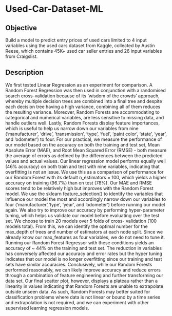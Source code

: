 # Used-Car-Dataset-ML

## Objective
Build a model to predict entry prices of used cars limited to 4 input variables using the used cars dataset from Kaggle, collected by Austin Reese, which contains 45K+ used car seller entries and 26 input variables from Craigslist.

## Description
We first tested Linear Regression as an experiment for comparison. A Random Forest Regression was then used in conjunction with a randomised search cross-validation because of its ‘wisdom of the crowds’ approach, whereby multiple decision trees are combined into a final tree and despite each decision tree having a high variance, combining all of them reduces the resulting variance. Moreover, Random Forests are accommodating to categorical and numerical variables, are less sensitive to missing data, and handle outliers well. Lastly, Random Forests display feature importances, which is useful to help us narrow down our variables from nine (‘manufacturer’, ‘drive’, ‘transmission’, ‘type’, ‘fuel’, ‘paint color’, ‘state’, ‘year’, and ‘odometer’) to four. For our practical, we measure the performance of our model based on the accuracy on both the training and test set, Mean Absolute Error (MAE), and Root Mean Squared Error (RMSE) - both measure the average of errors as defined by the differences between the predicted values and actual values. 
Our linear regression model performs equally well (46% accuracy) on both train and test with nine variables, indicating that overfitting is not an issue. We use this as a comparison of performance for our Random Forest with its default n_estimators = 100, which yields a higher accuracy on training (96.7%) than on test (78%). Our MAE and RMSE scores tend to be relatively high but improves with the Random Forest model.
We use the sklearn feature_selection() to identify the variables that influence our model the most and accordingly narrow down our variables to four (‘manufacturer’,‘type’, ‘year’, and ‘odometer’) before running our model again. We also try to improve our accuracy by performing hyper-parameter tuning, which helps us validate our model before evaluating over the test set. We choose to train 20 models over 5 folds of cross- validation (100 models total). From this, we can identify the optimal number for the max_depth of trees and number of estimators at each node split. Since we already know our max_features as four variables, we do not need to tune it. Running our Random Forest Regressor with these conditions yields an accuracy of ~ 44% on the training and test set. The reduction in variables has conversely affected our accuracy and error rates but the hyper tuning indicates that our model is no longer overfitting since our training and test sets have similar accuracies.
Conclusively, while our Random Forests performed reasonably, we can likely improve accuracy and reduce errors through a combination of feature engineering and further transforming our data set. Our final scatter plot, however, displays a plateau rather than a linearity in values indicating that Random Forests are unable to extrapolate outside unseen data. As such, Random Forests may better suited for classification problems where data is not linear or bound by a time series and extrapolation is not required, and we can experiment with other supervised learning regression models.

